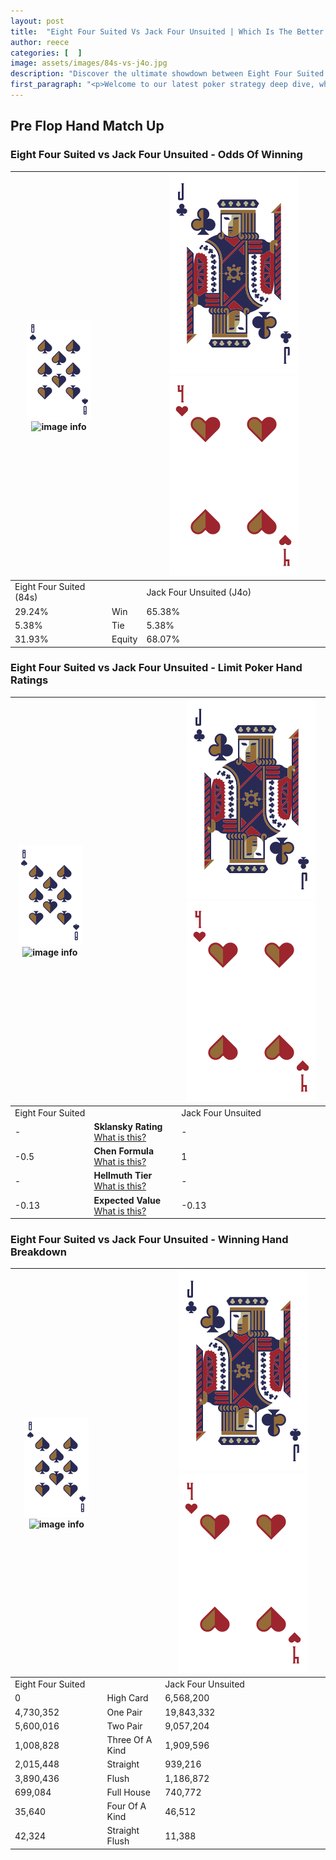 ```yaml
---
layout: post
title:  "Eight Four Suited Vs Jack Four Unsuited | Which Is The Better Hand In Poker? A Complete Guide"
author: reece
categories: [  ]
image: assets/images/84s-vs-j4o.jpg
description: "Discover the ultimate showdown between Eight Four Suited and Jack Four Unsuited in poker! Uncover the odds, strategies, and scenarios where one hand triumphs over the other. Get ready to up your poker game with this thrilling analysis."
first_paragraph: "<p>Welcome to our latest poker strategy deep dive, where we're pitting two distinct hands against each other in a high-stakes showdown: Eight Four Suited vs Jack Four Unsuited.</p><p>In the dynamic world of poker, every decision counts, and knowing which hand holds the upper hand is key to your success at the table.</p><p>In this article, we'll dissect these two hands, explore the scenarios where one dominates the other, and equip you with the knowledge to make strategic choices that can tip the odds in your favor.</p><p>Get ready to unravel the intriguing dynamics of these poker hands and elevate your game to new heights.</p>"
---
```




[comment]: # (sp0)

## Pre Flop Hand Match Up

<div class="table hand-ratings" markdown="1"> 



### Eight Four Suited vs Jack Four Unsuited - Odds Of Winning


    
| ![image info](assets/images/hand1/8.png) ![image info](assets/images/hand1/4s.png) |  | ![image info](assets/images/hand2/J.png) ![image info](assets/images/hand2/4o.png) |
| -------- | -------- | -------- |
| Eight Four Suited (84s) |  | Jack Four Unsuited (J4o) |
| 29.24% | Win | 65.38% |
| 5.38% | Tie | 5.38% |
| 31.93% | Equity | 68.07% |




[comment]: # (sp1)



### Eight Four Suited vs Jack Four Unsuited - Limit Poker Hand Ratings


    
| ![image info](assets/images/hand1/8.png) ![image info](assets/images/hand1/4s.png) |  | ![image info](assets/images/hand2/J.png) ![image info](assets/images/hand2/4o.png) |
| -------- | -------- | -------- |
| Eight Four Suited |  | Jack Four Unsuited |
| - | **Sklansky Rating** [What is this?](/sklansky-rating-explained) | - |
| -0.5 | **Chen Formula** [What is this?](/chen-formula-explained) | 1 |
| - | **Hellmuth Tier** [What is this?](/Hellmuth-tier-explained) | - |
| -0.13 | **Expected Value** [What is this?](/expected-value-explained) | -0.13 |




[comment]: # (sp2)



### Eight Four Suited vs Jack Four Unsuited - Winning Hand Breakdown


    
| ![image info](assets/images/hand1/8.png) ![image info](assets/images/hand1/4s.png) |  | ![image info](assets/images/hand2/J.png) ![image info](assets/images/hand2/4o.png) |
| -------- | -------- | -------- |
| Eight Four Suited |  | Jack Four Unsuited |
| 0 | High Card | 6,568,200 |
| 4,730,352 | One Pair | 19,843,332 |
| 5,600,016 | Two Pair | 9,057,204 |
| 1,008,828 | Three Of A Kind | 1,909,596 |
| 2,015,448 | Straight | 939,216 |
| 3,890,436 | Flush | 1,186,872 |
| 699,084 | Full House | 740,772 |
| 35,640 | Four Of A Kind | 46,512 |
| 42,324 | Straight Flush | 11,388 |




[comment]: # (sp3)



</div>

[comment]: # (sp4)



[comment]: # (sp5)

